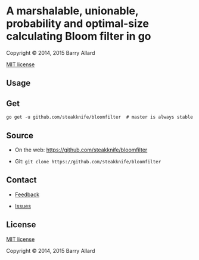 # A marshalable, unionable, probability and optimal-size calculating Bloom filter in go

Copyright © 2014, 2015 Barry Allard

[MIT license](MIT-LICENSE.txt)

## Usage

## Get

    go get -u github.com/steakknife/bloomfilter  # master is always stable

## Source

- On the web: https://github.com/steakknife/bloomfilter

- Git: `git clone https://github.com/steakknife/bloomfilter`

## Contact

- [Feedback](mailto:barry.allard@gmail.com)

- [Issues](https://github.com/steakknife/bloomfilter/issues)

## License

[MIT license](MIT-LICENSE.txt)

Copyright © 2014, 2015 Barry Allard
